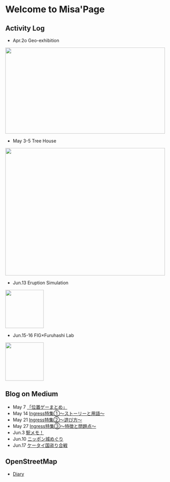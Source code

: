# Welcome to Misa'Page
## Activity Log

* Apr.2o Geo-exhibition
<img src="https://scontent-nrt1-1.xx.fbcdn.net/v/t1.0-9/30743391_10210409503865553_5862409486051835904_n.jpg?_nc_cat=0&oh=2a3e7d5958747b3faab647a80aeded32&oe=5B7D1E0D" width="500" height="270">

* May 3-5 Tree House
<img src="https://scontent-nrt1-1.xx.fbcdn.net/v/t1.0-9/35558017_2053677388285204_4480875900300165120_n.jpg?_nc_cat=0&oh=8ecd029f0607413d41f3d03a2a6e075b&oe=5B9E17CA" width="500" height="400">


* Jun.13 Eruption Simulation
<img src="https://scontent-nrt1-1.xx.fbcdn.net/v/t1.0-9/35295873_2053677304951879_7843203580688334848_n.jpg?_nc_cat=0&oh=d505fecee1c5e1ddea5e94d1454c5ff5&oe=5BAAAA97" width="120" height="120">


* Jun.15-16 FIG×Furuhashi Lab
<img src="https://scontent-nrt1-1.xx.fbcdn.net/v/t1.0-9/35701562_2053677311618545_8515140408009818112_n.jpg?_nc_cat=0&oh=4d023a023b7930e680e5dad98216d159&oe=5BC2917F" width="120" height="120">



## Blog on Medium
* May 7 [「位置ゲーまとめ」](https://medium.com/furuhashilab/%E3%81%A9%E3%82%93%E3%81%AA%E4%BD%8D%E7%BD%AE%E6%83%85%E5%A0%B1%E3%82%B2%E3%83%BC%E3%83%A0%E3%81%8C%E3%81%82%E3%82%8B%E3%81%AE-f192485550a9)
* May 14 [Ingress特集①～ストーリーと用語～](https://medium.com/furuhashilab/ingress%E7%89%B9%E9%9B%86%E2%91%A0-478fe941a48b)
* May 21 [Ingress特集②～遊び方～](https://medium.com/furuhashilab/ingress%E7%89%B9%E9%9B%86%E2%91%A1-%E9%81%8A%E3%81%B3%E6%96%B9-cc7cbdba95f1)
* May 27 [Ingress特集③～特徴と問題点～](https://medium.com/furuhashilab/ingress%E7%89%B9%E9%9B%86%E2%91%A2-%E7%89%B9%E5%BE%B4%E3%81%A8%E5%95%8F%E9%A1%8C%E7%82%B9-8fc24ced6bde)
* Jun.3 [駅メモ！](https://medium.com/furuhashilab/%E9%A7%85%E3%83%A1%E3%83%A2-71b066aece01)
* Jun.10 [ニッポン城めぐり](https://medium.com/furuhashilab/%E3%83%8B%E3%83%83%E3%83%9D%E3%83%B3%E5%9F%8E%E3%82%81%E3%81%90%E3%82%8A-e7a413d6fb41)
* Jun.17 [ケータイ国盗り合戦](https://medium.com/furuhashilab/%E5%9B%BD%E7%9B%97%E3%82%8A%E5%90%88%E6%88%A6-94d15efcd151)

## OpenStreetMap
* [Diary](https://www.openstreetmap.org/user/MISA_AGU/diary/38650)

